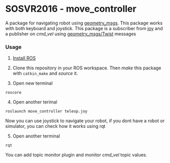 # SOSVR2016 - move_controller
A package for navigating robot using [geometry_msgs](http://wiki.ros.org/geometry_msgs). This package works with both keyboard and joystick.
This package is a subscriber from [joy](http://wiki.ros.org/joy) and a publisher on *cmd_vel* using [geometry_msgs/Twist](http://docs.ros.org/api/geometry_msgs/html/msg/Twist.html) messages
### Usage
1. [Install ROS](http://wiki.ros.org/ROS/Installation)

2. Clone this repository in your ROS workspace. Then *make* this package with `catkin_make` and *source* it.

3. Open new terminal
```
roscore
```
4. Open another terimal

```
roslaunch move_controller teleop.joy
``` 
Now you can use joystick to navigate your robot, if you dont have a robot or simulator, you can check how it works using rqt

5. Open another terminal

```
rqt
``` 
You can add topic monitor plugin and monitor *cmd_vel* topic values.
